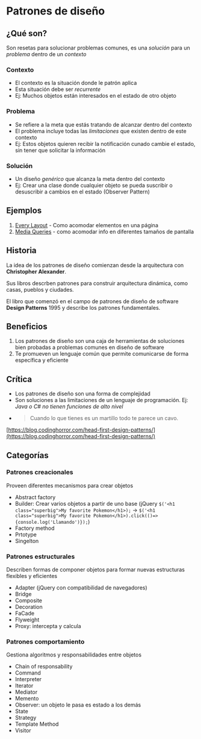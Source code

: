 # Patrones de diseño

## ¿Qué son?
Son resetas para solucionar problemas comunes, es una *solución* para un *problema* dentro de un *contexto*

### Contexto
* El contexto es la situación donde le patrón aplica
* Esta situación debe ser _recurrente_
* Ej: Muchos objetos están interesados en el estado de otro objeto

### Problema

* Se refiere a la meta que estás tratando de alcanzar dentro del contexto
* El problema incluye todas las _limitaciones_ que existen dentro de este contexto
* Ej: Estos objetos quieren recibir la notificación cunado cambie el estado, sin tener que solicitar la información

### Solución

* Un diseño _genérico_ que alcanza la meta dentro del contexto
* Ej: Crear una clase donde cualquier objeto se pueda suscribir o desuscribir a cambios en el estado (Observer Pattern)

## Ejemplos

1. [Every Layout](https://every-layout.dev/) - Como acomodar elementos en una página
2. [Media Queries](https://mediaqueri.es/) - como acomodar info en diferentes tamaños de pantalla

## Historia

La idea de los patrones de diseño comienzan desde la arquitectura con **Christopher Alexander**.

Sus libros descrben patrones para construir arquitectura dinámica, como casas, pueblos y ciudades.

El libro que comenzó en el campo de patrones de diseño de software **Design Patterns** 1995 y describe los patrones fundamentales.

## Beneficios

1. Los patrones de diseño son una caja de herramientas de soluciones bien probadas a problemas comunes en diseño de software
2. Te promueven un lenguaje común que permite comunicarse de forma específica y eficiente

## Crítica

* Los patrones de diseño son una forma de complejidad
* Son soluciones a las limitaciones de un lenguaje de programación. Ej: *Java o C# no tienen funciones de alto nivel*
* > Cuando lo que tienes es un martillo todo te parece un cavo.

[https://blog.codinghorror.com/head-first-design-patterns/](https://blog.codinghorror.com/head-first-design-patterns/)

## Categorías

### **Patrones creacionales**

Proveen diferentes mecanismos para crear objetos
* Abstract factory
* Builder: Crear varios objetos a partir de uno base (jQuery `$('<h1 class="superbig">My favorite Pokemon</h1>);` -> `$('<h1 class="superbig">My favorite Pokemon</h1>).click(()=>{console.log('Llamando')});`)
* Factory method
* Prtotype
* Singelton

### **Patrones estructurales**

Describen formas de componer objetos para formar nuevas estructuras flexibles y eficientes
* Adapter (jQuery con compatibilidad de navegadores)
* Bridge
* Composite
* Decoration
* FaCade
* Flyweight
* Proxy: intercepta y calcula

### **Patrones comportamiento**

Gestiona algoritmos y responsabilidades entre objetos
* Chain of responsability
* Command
* Interpreter
* Iterator
* Mediator
* Memento
* Observer: un objeto le pasa es estado a los demás
* State
* Strategy
* Template Method
* Visitor